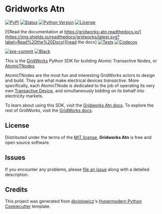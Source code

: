 # Gridworks Atn

[![PyPI](https://img.shields.io/pypi/v/gridworks-atn.svg)][pypi_]
[![Status](https://img.shields.io/pypi/status/gridworks-atn.svg)][status]
[![Python Version](https://img.shields.io/pypi/pyversions/gridworks-atn)][python version]
[![License](https://img.shields.io/pypi/l/gridworks-atn)][license]

[![Read the documentation at https://gridworks-atn.readthedocs.io/](https://img.shields.io/readthedocs/gridworks/latest.svg?label=Read%20the%20Docs)][read the docs]
[![Tests](https://github.com/thegridelectric/gridworks-atn/workflows/Tests/badge.svg)][tests]
[![Codecov](https://codecov.io/gh/thegridelectric/gridworks-atn/branch/main/graph/badge.svg)][codecov]

[![pre-commit](https://img.shields.io/badge/pre--commit-enabled-brightgreen?logo=pre-commit&logoColor=white)][pre-commit]
[![Black](https://img.shields.io/badge/code%20style-black-000000.svg)][black]

[pypi_]: https://pypi.org/project/gridworks-atn/
[status]: https://pypi.org/project/gridworks-atn/
[python version]: https://pypi.org/project/gridworks-atn
[read the docs]: https://gridworks-atn.readthedocs.io/
[tests]: https://github.com/thegridelectric/gridworks-atn/actions?workflow=Tests
[codecov]: https://app.codecov.io/gh/thegridelectric/gridworks-atn
[pre-commit]: https://github.com/pre-commit/pre-commit
[black]: https://github.com/psf/black

This is the [GridWorks](https://gridworks.readthedocs.io/) Python SDK for building Atomic Transactive Nodes, or
[AtomicTNodes](https://gridworks.readthedocs.io/en/latest/atomic-t-node.html>).

AtomicTNodes are the most fun and interesting GridWorks actors to design and build. They are what make electrical devices
_transactive_. More specifically, each AtomicTNode is dedicated to the job of operating its very own
[Transactive Device](https://gridworks.readthedocs.io/en/latest/transactive-device.html), and simultaneously bidding on its behalf into electricity markets.

To learn about using this SDK, visit the [Gridworks Atn docs](https://gridworks-atn.readthedocs.io/en/latest/). To explore the rest of GridWorks, visit the [GridWorks docs](https://gridworks.readthedocs.io/en/latest/).

## License

Distributed under the terms of the [MIT license][license],
**Gridworks Atn** is free and open source software.

## Issues

If you encounter any problems,
please [file an issue] along with a detailed description.

## Credits

This project was generated from [@cjolowicz]'s [Hypermodern Python Cookiecutter] template.

[@cjolowicz]: https://github.com/cjolowicz
[pypi]: https://pypi.org/
[hypermodern python cookiecutter]: https://github.com/cjolowicz/cookiecutter-hypermodern-python
[file an issue]: https://github.com/thegridelectric/gridworks-atn/issues
[pip]: https://pip.pypa.io/

<!-- github-only -->

[license]: https://github.com/thegridelectric/gridworks-atn/blob/main/LICENSE
[contributor guide]: https://github.com/thegridelectric/gridworks-atn/blob/main/CONTRIBUTING.md
[command-line reference]: https://gridworks-atn.readthedocs.io/en/latest/usage.html
